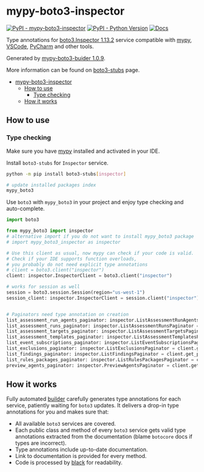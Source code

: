 # mypy-boto3-inspector

[![PyPI - mypy-boto3-inspector](https://img.shields.io/pypi/v/mypy-boto3-inspector.svg?color=blue)](https://pypi.org/project/mypy-boto3-inspector)
[![PyPI - Python Version](https://img.shields.io/pypi/pyversions/mypy-boto3-inspector.svg?color=blue)](https://pypi.org/project/mypy-boto3-inspector)
[![Docs](https://img.shields.io/readthedocs/mypy-boto3-builder.svg?color=blue)](https://mypy-boto3-builder.readthedocs.io/)

Type annotations for
[boto3.Inspector 1.13.2](https://boto3.amazonaws.com/v1/documentation/api/1.13.2/reference/services/inspector.html#Inspector) service
compatible with [mypy](https://github.com/python/mypy), [VSCode](https://code.visualstudio.com/),
[PyCharm](https://www.jetbrains.com/pycharm/) and other tools.

Generated by [mypy-boto3-buider 1.0.9](https://github.com/vemel/mypy_boto3_builder).

More information can be found on [boto3-stubs](https://pypi.org/project/boto3-stubs/) page.

- [mypy-boto3-inspector](#mypy-boto3-inspector)
  - [How to use](#how-to-use)
    - [Type checking](#type-checking)
  - [How it works](#how-it-works)

## How to use

### Type checking

Make sure you have [mypy](https://github.com/python/mypy) installed and activated in your IDE.

Install `boto3-stubs` for `Inspector` service.

```bash
python -m pip install boto3-stubs[inspector]

# update installed packages index
mypy_boto3
```

Use `boto3` with `mypy_boto3` in your project and enjoy type checking and auto-complete.

```python
import boto3

from mypy_boto3 import inspector
# alternative import if you do not want to install mypy_boto3 package
# import mypy_boto3_inspector as inspector

# Use this client as usual, now mypy can check if your code is valid.
# Check if your IDE supports function overloads,
# you probably do not need explicit type annotations
# client = boto3.client("inspector")
client: inspector.InspectorClient = boto3.client("inspector")

# works for session as well
session = boto3.session.Session(region="us-west-1")
session_client: inspector.InspectorClient = session.client("inspector")


# Paginators need type annotation on creation
list_assessment_run_agents_paginator: inspector.ListAssessmentRunAgentsPaginator = client.get_paginator("list_assessment_run_agents")
list_assessment_runs_paginator: inspector.ListAssessmentRunsPaginator = client.get_paginator("list_assessment_runs")
list_assessment_targets_paginator: inspector.ListAssessmentTargetsPaginator = client.get_paginator("list_assessment_targets")
list_assessment_templates_paginator: inspector.ListAssessmentTemplatesPaginator = client.get_paginator("list_assessment_templates")
list_event_subscriptions_paginator: inspector.ListEventSubscriptionsPaginator = client.get_paginator("list_event_subscriptions")
list_exclusions_paginator: inspector.ListExclusionsPaginator = client.get_paginator("list_exclusions")
list_findings_paginator: inspector.ListFindingsPaginator = client.get_paginator("list_findings")
list_rules_packages_paginator: inspector.ListRulesPackagesPaginator = client.get_paginator("list_rules_packages")
preview_agents_paginator: inspector.PreviewAgentsPaginator = client.get_paginator("preview_agents")
```

## How it works

Fully automated [builder](https://github.com/vemel/mypy_boto3_builder) carefully generates
type annotations for each service, patiently waiting for `boto3` updates. It delivers
a drop-in type annotations for you and makes sure that:

- All available `boto3` services are covered.
- Each public class and method of every `boto3` service gets valid type annotations
  extracted from the documentation (blame `botocore` docs if types are incorrect).
- Type annotations include up-to-date documentation.
- Link to documentation is provided for every method.
- Code is processed by [black](https://github.com/psf/black) for readability.